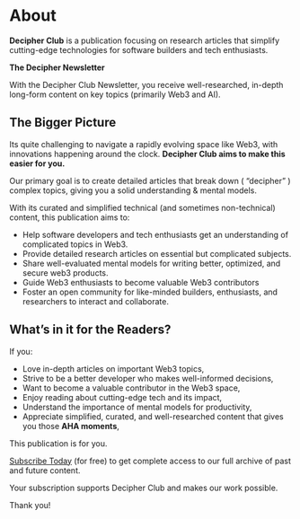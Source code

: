 # About

**Decipher Club** is a publication focusing on research articles that simplify cutting-edge technologies for software builders and tech enthusiasts.

**The Decipher Newsletter**

With the Decipher Club Newsletter, you receive well-researched, in-depth long-form content on key topics (primarily Web3 and AI).

## The Bigger Picture
Its quite challenging to navigate a rapidly evolving space like Web3, with innovations happening around the clock.
**Decipher Club aims to make this easier for you.**

Our primary goal is to create detailed articles that break down ( “decipher” ) complex topics, giving you a solid understanding & mental models.

With its curated and simplified technical (and sometimes non-technical) content, this publication aims to:

- Help software developers and tech enthusiasts get an understanding of complicated topics in Web3.
- Provide detailed research articles on essential but complicated subjects.
- Share well-evaluated mental models for writing better, optimized, and secure web3 products.
- Guide Web3 enthusiasts to become valuable Web3 contributors
- Foster an open community for like-minded builders, enthusiasts, and researchers to interact and collaborate.

## What’s in it for the Readers?
If you:

- Love in-depth articles on important Web3 topics,
- Strive to be a better developer who makes well-informed decisions,
- Want to become a valuable contributor in the Web3 space,
- Enjoy reading about cutting-edge tech and its impact,
- Understand the importance of mental models for productivity,
- Appreciate simplified, curated, and well-researched content that gives you those **AHA moments**,

This publication is for you.

[Subscribe Today](https://www.decipherclub.com/?ref=decipherclub.com#/portal/)  (for free) to get complete access to our full archive of past and future content.

Your subscription supports Decipher Club and makes our work possible.

Thank you!
